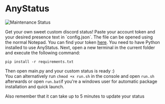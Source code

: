 <h1> AnyStatus </h1>
<p> <img src="https://img.shields.io/badge/Maintained%3F-Yes-green/?style=for-the-badge.png" alt="Maintenance Status"> </p>
Get your own sweet custom discord status!
Paste your account token and your desired presence text in `config.json`. The file can be opened using the normal Notepad. You can find your token <a href="https://www.youtube.com/watch?v=YEgFvgg7ZPI">here</a>.
You need to have Python installed to use AnyStatus.
Next, open a new terminal in the current folder and execute the following command:

    pip install -r requirements.txt
 Then open main.py and your custom status is ready :)   
 You can alternatively run `chmod +x run.sh` in the console and open `run.sh` afterwards or open `run.bat`if you're a windows user for automatic package installation and quick launch.

Also remember that it can take up to 5 minutes to update your status

